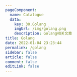 ```yaml
---
pageComponent: 
  name: Catalogue
  data: 
    key: 30.Golang
    imgUrl: /img/golang.png
    description: Golang相关文章
title: Golang
date: 2022-01-04 23:23:44
permalink: /golang
sidebar: false
article: false
comment: false
editLink: false
---
```

